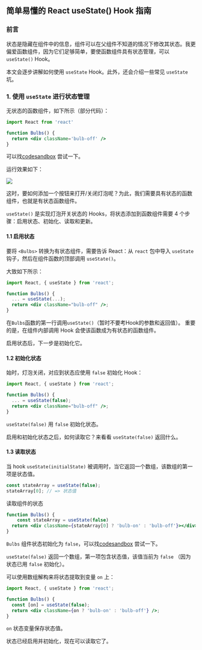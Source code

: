 ## 简单易懂的 React useState() Hook 指南

### 前言

状态是隐藏在组件中的信息，组件可以在父组件不知道的情况下修改其状态。我更偏爱函数组件，因为它们足够简单，要使函数组件具有状态管理，可以 `useState()` Hook。

本文会逐步讲解如何使用 `useState` Hook。此外，还会介绍一些常见 `useState` 坑。

### 1. 使用 `useState` 进行状态管理

无状态的函数组件，如下所示（部分代码）：

```jsx
import React from 'react'

function Bulbs() {
  return <div className='bulb-off' />
}
```

可以找[codesandbox](https://codesandbox.io/s/react-usestate-stateless-component-mg2yr) 尝试一下。



运行效果如下：

![](https://p1-jj.byteimg.com/tos-cn-i-t2oaga2asx/gold-user-assets/2019/11/18/16e7bd1057d77dda~tplv-t2oaga2asx-zoom-in-crop-mark:4536:0:0:0.awebp)

这时，要如何添加一个按钮来打开/关闭灯泡呢？为此，我们需要具有状态的函数组件，也就是有状态函数组件。

`useState()` 是实现灯泡开关状态的 Hooks，将状态添加到函数组件需要 4 个步骤：启用状态、初始化、读取和更新。

#### 1.1 启用状态

要将 `<Bulbs>` 转换为有状态组件，需要告诉 React：从 `react` 包中导入 `useState` 钩子，然后在组件函数的顶部调用 `useState()`。

大致如下所示：

```jsx
import React, { useState } from 'react';

function Bulbs() {
  ... = useState(...);
  return <div className="bulb-off" />;
}
```

在`Bulbs`函数的第一行调用`useState()`（暂时不要考Hook的参数和返回值）。 重要的是，在组件内部调用 Hook 会使该函数成为有状态的函数组件。

启用状态后，下一步是初始化它。

#### 1.2 初始化状态

始时，灯泡关闭，对应到状态应使用 `false` 初始化 Hook：

```jsx
import React, { useState } from 'react';

function Bulbs() {
  ... = useState(false);
  return <div className="bulb-off" />;
}
```

`useState(false)` 用 `false` 初始化状态。

启用和初始化状态之后，如何读取它？来看看 `useState(false)` 返回什么。

#### 1.3 读取状态

当 hook `useState(initialState)` 被调用时，当它返回一个数组，该数组的第一项是状态值。

```jsx
const stateArray = useState(false);
stateArray[0]; // => 状态值
```

读取组件的状态

```jsx
function Bulbs() {
	const stateArray = useState(false)
  return <div className={stateArray[0] ? 'bulb-on' : 'bulb-off'}></div>
}
```

`Bulbs` 组件状态初始化为 `false`，可以找[codesandbox](https://codesandbox.io/s/react-usestate-stateless-component-mg2yr) 尝试一下。

`useState(false)` 返回一个数组，第一项包含状态值，该值当前为 `false` （因为状态已用 `false` 初始化）。

可以使用数组解构来将状态提取到变量 `on` 上：

```jsx
import React, { useState } from 'react';

function Bulbs() {
  const [on] = useState(false);
  return <div className={on ? 'bulb-on' : 'bulb-off'} />;
}
```

`on` 状态变量保存状态值。

状态已经启用并初始化，现在可以读取它了。